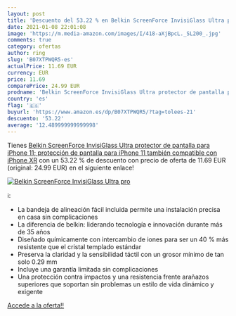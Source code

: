 ```yaml
---
layout: post
title: 'Descuento del 53.22 % en Belkin ScreenForce InvisiGlass Ultra pro'
date: 2021-01-08 22:01:08
image: 'https://m.media-amazon.com/images/I/418-aXjBpcL._SL200_.jpg'
comments: true
category: ofertas
author: ring
slug: 'B07XTPWQR5-es'
actualPrice: 11.69 EUR
currency: EUR
price: 11.69
comparePrice: 24.99 EUR
prodname: 'Belkin ScreenForce InvisiGlass Ultra protector de pantalla para iPhone 11; protección de pantalla para iPhone 11  también compatible con iPhone XR'
country: 'es'
flag: '🇪🇸'
buyurl: 'https://www.amazon.es/dp/B07XTPWQR5/?tag=tolees-21'
descuento: '53.22'
average: '12.489999999999998'
---
```


Tienes [Belkin ScreenForce InvisiGlass Ultra protector de pantalla para iPhone 11; protección de pantalla para iPhone 11  también compatible con iPhone XR](https://www.amazon.es/dp/B07XTPWQR5/?tag=tolees-21) con un 53.22 % de descuento con precio de oferta de 11.69 EUR (original: 24.99 EUR) en el siguiente enlace!

[![Belkin ScreenForce InvisiGlass Ultra pro](https://m.media-amazon.com/images/I/418-aXjBpcL._SL200_.jpg)](https://www.amazon.es/dp/B07XTPWQR5/?tag=tolees-21)

ℹ️:

- La bandeja de alineación fácil incluida permite una instalación precisa en casa sin complicaciones
- La diferencia de belkin: liderando tecnología e innovación durante más de 35 años
- Diseñado químicamente con intercambio de iones para ser un 40 % más resistente que el cristal templado estándar
- Preserva la claridad y la sensibilidad táctil con un grosor mínimo de tan solo 0.29 mm
- Incluye una garantía limitada sin complicaciones
- Una protección contra impactos y una resistencia frente arañazos superiores que soportan sin problemas un estilo de vida dinámico y exigente

[Accede a la oferta!!](https://www.amazon.es/dp/B07XTPWQR5/?tag=tolees-21)

